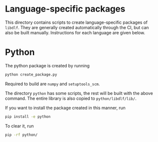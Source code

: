 # Language-specific packages

This directory contains scripts to create language-specific packages of
`libdlf`. They are generally created automatically through the CI, but can also
be built manually. Instructions for each language are given below.


# Python

The python package is created by running

```bash
python create_package.py
```

Required to build are `numpy` and `setuptools_scm`.

The directory `python` has some scripts, the rest will be built with the above
command. The entire library is also copied to `python/libdlf/lib/`.

If you want to install the package created in this manner, run
```bash
pip install -e python
```

To clear it, run
```bash
pip -rf python/
```
